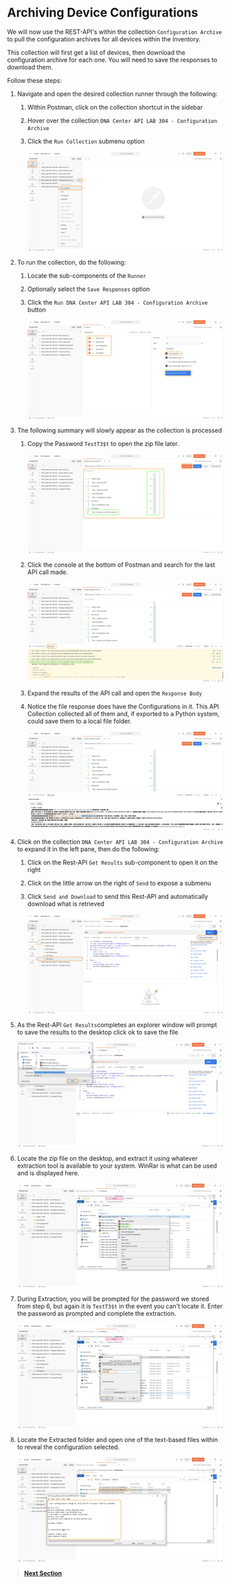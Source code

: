 # Archiving Device Configurations

We will now use the REST-API's within the collection `Configuration Archive` to pull the configuration archives for all devices within the inventory. 

This collection will first get a list of devices, then download the configuration archive for each one. You will need to save the responses to download them.

Follow these steps:

1. Navigate and open the desired collection runner through the following:

   1. Within Postman, click on the collection shortcut in the sidebar
   2. Hover over the collection `DNA Center API LAB 304 - Configuration Archive`
   3. Click the `Run Collection` submenu option

      ![json](./images/Postman-Collection-ConfigArchive.png?raw=true "Import JSON")

2. To run the collection, do the following:

   1. Locate the sub-components of the `Runner`
   2. Optionally select the `Save Responses` option
   3. Click  the `Run DNA Center API LAB 304 - Configuration Archive` button

      ![json](./images/Postman-Collection-ConfigArchive-Runner.png?raw=true "Import JSON")

3. The following summary will slowly appear as the collection is processed

   1. Copy the Password `TestT3$t` to open the zip file later.
 
      ![json](./images/Postman-Collection-ConfigArchive-Summary.png?raw=true "Import JSON")
 
   2. Click the console at the bottom of Postman and search for the last API call made.

      ![json](./images/Postman-Collection-ConfigArchive-Console.png?raw=true "Import JSON")

   3. Expand the results of the API call and open the `Response Body`
   4. Notice the file response does have the Configurations in it. This API Collection collected all of them and, if exported to a Python system, could save them to a local file folder.

      ![json](./images/Postman-Collection-ConfigArchive-Console-Results.png?raw=true "Import JSON")

4. Click on the collection `DNA Center API LAB 304 - Configuration Archive` to expand it in the left pane, then do the following:

   1. Click on the Rest-API `Get Results` sub-component to open it on the right
   2. Click on the little arrow on the right of `Send` to expose a submenu
   3. Click `Send and Download` to send this Rest-API and automatically download what is retrieved

      ![json](./images/Postman-Collection-ConfigArchive-ResultsAPI.png?raw=true "Import JSON")

5. As the Rest-API `Get Results`completes an explorer window will prompt to save the results to the desktop click ok to save the file

   ![json](./images/Postman-Collection-ConfigArchive-ResultsAPI-Send.png?raw=true "Import JSON")

6. Locate the zip file on the desktop, and extract it using whatever extraction tool is available to your system. WinRar is what can be used and is displayed here.

   ![json](./images/Postman-Collection-ConfigArchive-Extract.png?raw=true "Import JSON")

7. During Extraction, you will be prompted for the password we stored from step 6, but again it is `TestT3$t` in the event you can't locate it. Enter the password as prompted and complete the extraction.

   ![json](./images/Postman-Collection-ConfigArchive-Pwd.png?raw=true "Import JSON")

8. Locate the Extracted folder and open one of the text-based files within to reveal the configuration selected.

   ![json](./images/Postman-Collection-ConfigArchive-Verify.png?raw=true "Import JSON")

> [**Next Section**](03-summary.md)